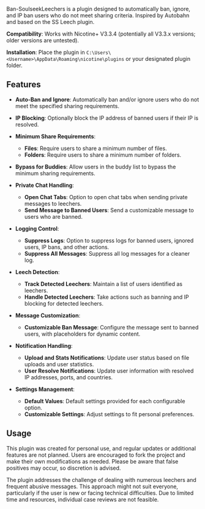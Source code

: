 Ban-SoulseekLeechers is a plugin designed to automatically ban, ignore, and IP ban users who do not meet sharing criteria. Inspired by Autobahn and based on the SS Leech plugin.

**Compatibility**: Works with Nicotine+ V3.3.4 (potentially all V3.3.x versions; older versions are untested).

**Installation**: Place the plugin in `C:\Users\<Username>\AppData\Roaming\nicotine\plugins` or your designated plugin folder.

## Features

- **Auto-Ban and Ignore**: Automatically ban and/or ignore users who do not meet the specified sharing requirements.
  
- **IP Blocking**: Optionally block the IP address of banned users if their IP is resolved.

- **Minimum Share Requirements**:
  - **Files**: Require users to share a minimum number of files.
  - **Folders**: Require users to share a minimum number of folders.

- **Bypass for Buddies**: Allow users in the buddy list to bypass the minimum sharing requirements.

- **Private Chat Handling**:
  - **Open Chat Tabs**: Option to open chat tabs when sending private messages to leechers.
  - **Send Message to Banned Users**: Send a customizable message to users who are banned.

- **Logging Control**:
  - **Suppress Logs**: Option to suppress logs for banned users, ignored users, IP bans, and other actions.
  - **Suppress All Messages**: Suppress all log messages for a cleaner log.

- **Leech Detection**:
  - **Track Detected Leechers**: Maintain a list of users identified as leechers.
  - **Handle Detected Leechers**: Take actions such as banning and IP blocking for detected leechers.

- **Message Customization**:
  - **Customizable Ban Message**: Configure the message sent to banned users, with placeholders for dynamic content.

- **Notification Handling**:
  - **Upload and Stats Notifications**: Update user status based on file uploads and user statistics.
  - **User Resolve Notifications**: Update user information with resolved IP addresses, ports, and countries.

- **Settings Management**:
  - **Default Values**: Default settings provided for each configurable option.
  - **Customizable Settings**: Adjust settings to fit personal preferences.

## Usage

This plugin was created for personal use, and regular updates or additional features are not planned. Users are encouraged to fork the project and make their own modifications as needed. Please be aware that false positives may occur, so discretion is advised.

The plugin addresses the challenge of dealing with numerous leechers and frequent abusive messages. This approach might not suit everyone, particularly if the user is new or facing technical difficulties. Due to limited time and resources, individual case reviews are not feasible.
